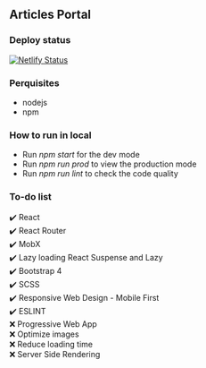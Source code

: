 ## Articles Portal

### Deploy status
[![Netlify Status](https://api.netlify.com/api/v1/badges/b33f87ba-3d59-4d56-b2a6-01b1d085552f/deploy-status)](https://app.netlify.com/sites/trilnh92/deploys)

### Perquisites
- nodejs
- npm

### How to run in local
- Run *npm start* for the dev mode
- Run *npm run prod* to view the production mode
- Run *npm run lint* to check the code quality 
 
### To-do list
:heavy_check_mark: React    
:heavy_check_mark: React Router    
:heavy_check_mark: MobX  
:heavy_check_mark: Lazy loading React Suspense and Lazy   
:heavy_check_mark: Bootstrap 4    
:heavy_check_mark: SCSS  
:heavy_check_mark: Responsive Web Design - Mobile First         
:heavy_check_mark: ESLINT   
:x: Progressive Web App  
:x: Optimize images  
:x: Reduce loading time  
:x: Server Side Rendering
